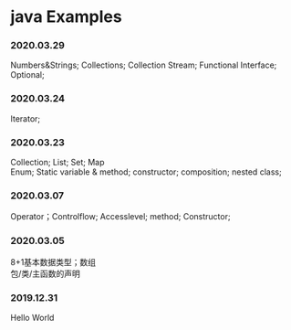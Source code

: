 # java Examples
### 2020.03.29
Numbers&Strings; Collections; Collection Stream; Functional Interface; Optional; 

### 2020.03.24
Iterator; 
### 2020.03.23
Collection; List; Set; Map  
Enum; Static variable & method; constructor; composition; nested class;  
### 2020.03.07
Operator；Controlflow; Accesslevel; method; Constructor; 
### 2020.03.05
8+1基本数据类型；数组  
包/类/主函数的声明
### 2019.12.31
Hello World